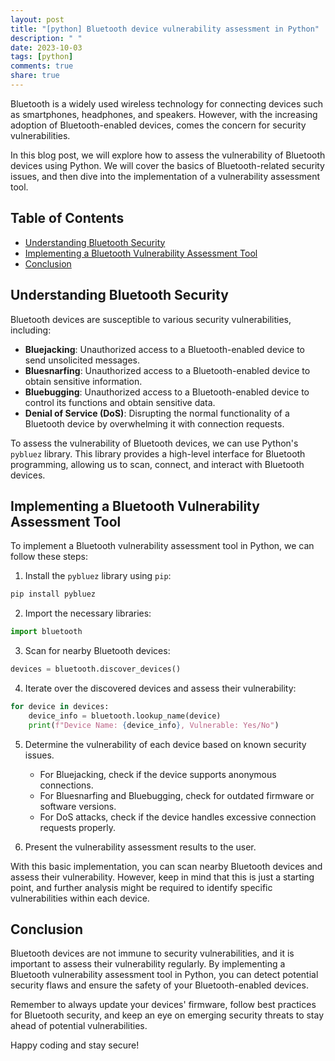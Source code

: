 ```yaml
---
layout: post
title: "[python] Bluetooth device vulnerability assessment in Python"
description: " "
date: 2023-10-03
tags: [python]
comments: true
share: true
---
```


Bluetooth is a widely used wireless technology for connecting devices such as smartphones, headphones, and speakers. However, with the increasing adoption of Bluetooth-enabled devices, comes the concern for security vulnerabilities.

In this blog post, we will explore how to assess the vulnerability of Bluetooth devices using Python. We will cover the basics of Bluetooth-related security issues, and then dive into the implementation of a vulnerability assessment tool.

## Table of Contents

- [Understanding Bluetooth Security](#understanding-bluetooth-security)
- [Implementing a Bluetooth Vulnerability Assessment Tool](#implementing-a-bluetooth-vulnerability-assessment-tool)
- [Conclusion](#conclusion)

## Understanding Bluetooth Security

Bluetooth devices are susceptible to various security vulnerabilities, including:

- **Bluejacking**: Unauthorized access to a Bluetooth-enabled device to send unsolicited messages.
- **Bluesnarfing**: Unauthorized access to a Bluetooth-enabled device to obtain sensitive information.
- **Bluebugging**: Unauthorized access to a Bluetooth-enabled device to control its functions and obtain sensitive data.
- **Denial of Service (DoS)**: Disrupting the normal functionality of a Bluetooth device by overwhelming it with connection requests.

To assess the vulnerability of Bluetooth devices, we can use Python's `pybluez` library. This library provides a high-level interface for Bluetooth programming, allowing us to scan, connect, and interact with Bluetooth devices.

## Implementing a Bluetooth Vulnerability Assessment Tool

To implement a Bluetooth vulnerability assessment tool in Python, we can follow these steps:

1. Install the `pybluez` library using `pip`:

```python
pip install pybluez
```

2. Import the necessary libraries:

```python
import bluetooth
```

3. Scan for nearby Bluetooth devices:

```python
devices = bluetooth.discover_devices()
```

4. Iterate over the discovered devices and assess their vulnerability:

```python
for device in devices:
    device_info = bluetooth.lookup_name(device)
    print(f"Device Name: {device_info}, Vulnerable: Yes/No")
```

5. Determine the vulnerability of each device based on known security issues.

   - For Bluejacking, check if the device supports anonymous connections.
   - For Bluesnarfing and Bluebugging, check for outdated firmware or software versions.
   - For DoS attacks, check if the device handles excessive connection requests properly.

6. Present the vulnerability assessment results to the user.

With this basic implementation, you can scan nearby Bluetooth devices and assess their vulnerability. However, keep in mind that this is just a starting point, and further analysis might be required to identify specific vulnerabilities within each device.

## Conclusion

Bluetooth devices are not immune to security vulnerabilities, and it is important to assess their vulnerability regularly. By implementing a Bluetooth vulnerability assessment tool in Python, you can detect potential security flaws and ensure the safety of your Bluetooth-enabled devices.

Remember to always update your devices' firmware, follow best practices for Bluetooth security, and keep an eye on emerging security threats to stay ahead of potential vulnerabilities.

Happy coding and stay secure!